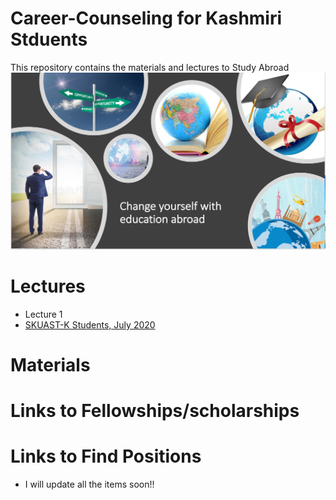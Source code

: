 # Career-Counseling for Kashmiri Stduents

This repository contains the materials and lectures to Study Abroad
![](www/image.png)


# Lectures
- Lecture 1
- [SKUAST-K Students, July 2020](https://github.com/whussain2/Career-Counseling/blob/master/Lectures/Counselling_SKUAST-K.pdf)

# Materials


# Links to Fellowships/scholarships

# Links to Find Positions


- I will update all the items soon!!